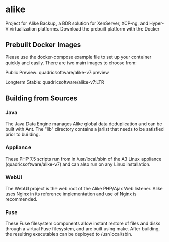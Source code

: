 # alike
Project for Alike Backup, a BDR solution for XenServer, XCP-ng, and Hyper-V virtualization platforms. Download the prebuilt platform with the Docker 

## Prebuilt Docker Images
Please use the docker-compose example file to set up your container quickly and easily. There are two main images to choose from:

Public Preview: quadricsoftware/alike-v7:preview 

Longterm Stable: quadricsoftware/alike-v7:LTR


## Building from Sources

### Java

The Java Data Engine manages Alike global data deduplication and can be built with Ant. The "lib" directory contains a jarlist that needs to be satisfied prior to building.

### Appliance

These PHP 7.5 scripts run from in /usr/local/sbin of the A3 Linux appliance (quadricsoftware/alike-v7) and can also run on any Linux installation. 

### WebUI

The WebUI project is the web root of the Alike PHP/Ajax Web listener. Alike uses Nginx in its reference implementation and use of Nginx is recommended.

### Fuse

These Fuse filesystem components allow instant restore of files and disks through a virtual Fuse filesystem, and are built using make. After building, the resulting executables can be deployed to /usr/local/sbin.


